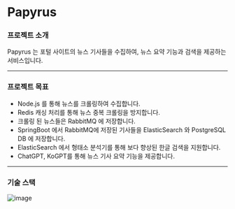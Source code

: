 
# Papyrus

### 프로젝트 소개

Papyrus 는 포털 사이트의 뉴스 기사들을 수집하여, 뉴스 요약 기능과 검색을 제공하는 서비스입니다.

---

### 프로젝트 목표
- Node.js 를 통해 뉴스를 크롤링하여 수집합니다.
- Redis 캐싱 처리를 통해 뉴스 중복 크롤링을 방지합니다.
- 크롤링 된 뉴스들은 RabbitMQ 에 저장합니다.
- SpringBoot 에서 RabbitMQ에 저장된 기사들을 ElasticSearch 와 PostgreSQL DB 에 저장합니다.
- ElasticSearch 에서 형태소 분석기를 통해 보다 향상된 한글 검색을 지원합니다.
- ChatGPT, KoGPT를 통해 뉴스 기사 요약 기능을 제공합니다.

---

### 기술 스택


![image](https://github.com/unicornstudy/papyrus/assets/91658692/496ab1d6-e821-497c-a980-6b58b5120546)


